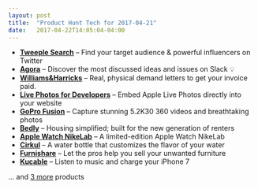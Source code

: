 ```yaml
---
layout: post
title:  "Product Hunt Tech for 2017-04-21"
date:   2017-04-22T14:05:04-04:00
---
```


* **[Tweeple Search](https://www.producthunt.com/posts/tweeple-search?utm_campaign=producthunt-api&utm_medium=api&utm_source=Application%3A+Daily+Digest+RSS+%28ID%3A+3202%29)** – Find your target audience & powerful influencers on Twitter
* **[Agora](https://www.producthunt.com/posts/agora-bfca9a20-f376-4274-a893-f07b9af7a369?utm_campaign=producthunt-api&utm_medium=api&utm_source=Application%3A+Daily+Digest+RSS+%28ID%3A+3202%29)** – Discover the most discussed ideas and issues on Slack 💡
* **[Williams&Harricks](https://www.producthunt.com/posts/williams-harricks?utm_campaign=producthunt-api&utm_medium=api&utm_source=Application%3A+Daily+Digest+RSS+%28ID%3A+3202%29)** – Real, physical demand letters to get your invoice paid.
* **[Live Photos for Developers](https://www.producthunt.com/posts/live-photos-for-developers?utm_campaign=producthunt-api&utm_medium=api&utm_source=Application%3A+Daily+Digest+RSS+%28ID%3A+3202%29)** – Embed Apple Live Photos directly into your website
* **[GoPro Fusion](https://www.producthunt.com/posts/gopro-fusion?utm_campaign=producthunt-api&utm_medium=api&utm_source=Application%3A+Daily+Digest+RSS+%28ID%3A+3202%29)** – Capture stunning 5.2K30 360 videos and breathtaking photos
* **[Bedly](https://www.producthunt.com/posts/bedly?utm_campaign=producthunt-api&utm_medium=api&utm_source=Application%3A+Daily+Digest+RSS+%28ID%3A+3202%29)** – Housing simplified; built for the new generation of renters
* **[Apple Watch NikeLab](https://www.producthunt.com/posts/apple-watch-nikelab?utm_campaign=producthunt-api&utm_medium=api&utm_source=Application%3A+Daily+Digest+RSS+%28ID%3A+3202%29)** – A limited-edition Apple Watch NikeLab
* **[Cirkul](https://www.producthunt.com/posts/cirkul?utm_campaign=producthunt-api&utm_medium=api&utm_source=Application%3A+Daily+Digest+RSS+%28ID%3A+3202%29)** – A water bottle that customizes the flavor of your water
* **[Furnishare](https://www.producthunt.com/posts/furnishare?utm_campaign=producthunt-api&utm_medium=api&utm_source=Application%3A+Daily+Digest+RSS+%28ID%3A+3202%29)** – Let the pros help you sell your unwanted furniture
* **[Kucable](https://www.producthunt.com/posts/kucable?utm_campaign=producthunt-api&utm_medium=api&utm_source=Application%3A+Daily+Digest+RSS+%28ID%3A+3202%29)** – Listen to music and charge your iPhone 7

… and [3 more](https://www.producthunt.com/tech) products